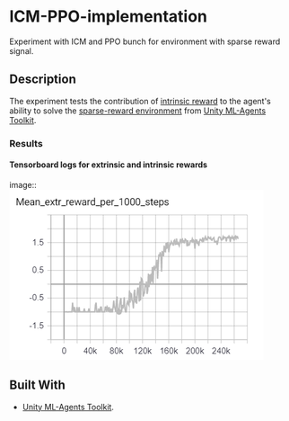 # ICM-PPO-implementation

Experiment with ICM and PPO bunch for environment with sparse reward signal.

## Description

The experiment tests the contribution of [intrinsic reward](https://blogs.unity3d.com/ru/2018/06/26/solving-sparse-reward-tasks-with-curiosity/) to the agent's ability to solve the [sparse-reward environment](https://github.com/Unity-Technologies/ml-agents/blob/master/docs/Learning-Environment-Examples.md#pyramids) from [Unity ML-Agents Toolkit](https://github.com/Unity-Technologies/ml-agents/).

### Results
#### Tensorboard logs for extrinsic and intrinsic rewards
image:: 
![Drag Racing](media/Extr_reward.png)



## Built With

* [Unity ML-Agents Toolkit](https://github.com/Unity-Technologies/ml-agents/).

